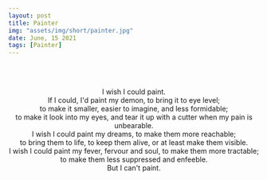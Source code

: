 ```yaml
---
layout: post
title: Painter
img: "assets/img/short/painter.jpg"
date: June, 15 2021
tags: [Painter]
---
```


<br><br>
<div align="center">

I wish I could paint. <br>
If I could, I'd paint my demon, to bring it to eye level; <br>
to make it smaller, easier to imagine, and less formidable; <br>
to make it look into my eyes, and tear it up with a cutter when my pain is unbearable. <br>
I wish I could paint my dreams, to make them more reachable; <br>
to bring them to life, to keep them alive, or at least make them visible.<br>
I wish I could paint my fever, fervour and soul, to make them more tractable; <br>
to make them less suppressed and enfeeble.<br>
But I can't paint.


</div>
<br><br>
<br><br>
<br><br>
<br><br>
<br><br>
<br><br>
